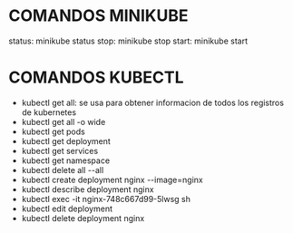 # COMANDOS MINIKUBE
status: minikube status
stop: minikube stop
start: minikube start


# COMANDOS KUBECTL
- kubectl get all: se usa para obtener informacion de todos los registros de kubernetes
- kubectl get all -o wide
- kubectl get pods
- kubectl get deployment
- kubectl get services
- kubectl get namespace
- kubectl delete all --all
- kubectl create deployment nginx --image=nginx
- kubectl describe deployment nginx
- kubectl exec -it nginx-748c667d99-5lwsg sh
- kubectl edit deployment
- kubectl delete deployment nginx
